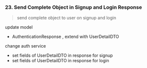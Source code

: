 

### 23. Send Complete Object in Signup and Login Response

> send complete object to user on signup and login

update model
- AuthenticationResponse , extend with UserDetailDTO

change auth service
- set fields of UserDetailDTO in response for signup
- set fields of UserDetailDTO in response for login







